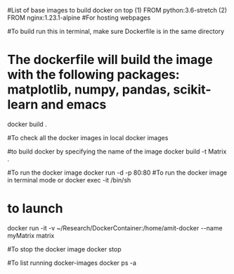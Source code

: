 #List of base images to build docker on top
(1) FROM python:3.6-stretch
(2) FROM nginx:1.23.1-alpine  #For hosting webpages
 
#To build run this in terminal, make sure Dockerfile is in the same directory
# The dockerfile will build the image with the following packages: matplotlib, numpy, pandas, scikit-learn and emacs
docker build .

#To check all the docker images in local
docker images

#to build docker by specifying the name of the image
docker build -t Matrix .

#To run the docker image
docker run -d -p 80:80 <ImageID>
#To run the docker image in terminal mode or 
docker exec -it  <ImageID> /bin/sh

# to launch
docker run -it -v ~/Research/DockerContainer:/home/amit-docker --name myMatrix matrix

#To stop the docker image
docker stop <container-name>

#To list running docker-images
docker ps -a